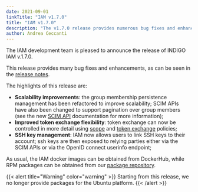 ```yaml
---
date: 2021-09-01
linkTitle: "IAM v1.7.0"
title: "IAM v1.7.0"
description: "The v1.7.0 release provides numerous bug fixes and enhancements"
author: Andrea Ceccanti
---
```


The IAM development team is pleased to announce the release of INDIGO IAM v.1.7.0.

This release provides many bug fixes and enhancements, as can be seen in the [release notes][release-notes].

The highlights of this release are:

- **Scalability improvements**: the group membership persistence management has
  been refactored to improve scalability; SCIM APIs have also been changed to
  support pagination over group members (see the new [SCIM API][scim-apis]
  documentation for more information);
- **Improved token exchange flexibility**: token exchange can now be controlled
  in more detail using [scope][scope-policy-api] and [token
  exchange][token-exchange-policy-api] policies;
- **SSH key management**: IAM now allows users to link SSH keys to their account;
  ssh keys are then exposed to relying parties either via the SCIM APIs or via
  the OpenID connect userinfo endpoint;

As usual, the IAM docker images can be obtained from DockerHub, while RPM packages can be 
obtained from our [package repository][repo].

{{< alert title="Warning" color="warning" >}}
Starting from this release, we no longer provide packages for the Ubuntu platform.
{{< /alert >}}

[release-notes]: https://github.com/indigo-iam/iam/releases/tag/v1.7.0
[scim-apis]: /docs/reference/api/scim-api/
[scope-policy-api]: /docs/reference/api/scope-policy-api/
[token-exchange-policy-api]: /docs/reference/api/token-exchange-policy-api/
[repo]: https://indigo-iam.github.io/repo/
